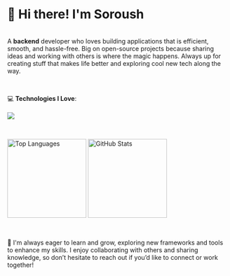 
**<h1>👋 Hi there! I'm Soroush</h1>**
<br>
A **backend** developer who loves building applications that is efficient, smooth, and hassle-free. Big on open-source projects because sharing ideas and working with others is where the magic happens. Always up for creating stuff that makes life better and exploring cool new tech along the way.

<br>

💻 **Technologies I Love**:
<br>
<br>
<a href="#">
    <img src="https://skillicons.dev/icons?i=js,ts,expressjs,nestjs,nodejs,git,github,vscode,postman,vue,prisma,linux,postgres,go,bun,redis,&theme=dark" /> 
</a>

<br>
<p align="left">
  <img src="https://github-readme-stats.vercel.app/api/top-langs/?username=soroushgh1&layout=compact&theme=tokyonight&hide_border=true" alt="Top Languages" height="180em" />
  <img src="https://github-readme-stats.vercel.app/api?username=soroushgh1&show_icons=true&theme=tokyonight&hide_border=true" alt="GitHub Stats" height="180em" />
</p>

<br>
    
🌟 I'm always eager to learn and grow, exploring new frameworks and tools to enhance my skills. I enjoy collaborating with others and sharing knowledge, so don’t hesitate to reach out if you’d like to connect or work together!
